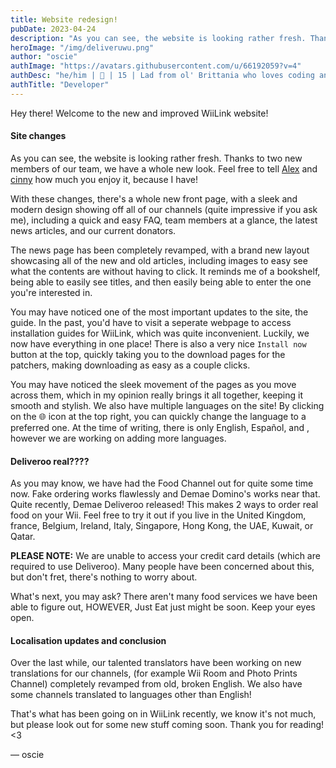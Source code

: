 ```yaml
---
title: Website redesign!
pubDate: 2023-04-24
description: "As you can see, the website is looking rather fresh. Thanks to two new members of our team, we have a whole new look. "
heroImage: "/img/deliveruwu.png"
author: "oscie"
authImage: "https://avatars.githubusercontent.com/u/66192059?v=4"
authDesc: "he/him | 🏴󠁧󠁢󠁥󠁮󠁧󠁿 | 15 | Lad from ol' Brittania who loves coding and everything Splatoon related. May or may not own one too many squid plushies..."
authTitle: "Developer"
---
```


Hey there! Welcome to the new and improved WiiLink website!

#### Site changes

As you can see, the website is looking rather fresh. Thanks to two new members of our team, we have a whole new look. Feel free to tell [Alex](https://github.com/Humanoidear) and [cinny](https://github.com/cn223) how much you enjoy it, because I have!

With these changes, there's a whole new front page, with a sleek and modern design showing off all of our channels (quite impressive if you ask me), including a quick and easy FAQ, team members at a glance, the latest news articles, and our current donators.

The news page has been completely revamped, with a brand new layout showcasing all of the new and old articles, including images to easy see what the contents are without having to click. It reminds me of a bookshelf, being able to easily see titles, and then easily being able to enter the one you're interested in.

You may have noticed one of the most important updates to the site, the guide. In the past, you'd have to visit a seperate webpage to access installation guides for WiiLink, which was quite inconvenient. Luckily, we now have everything in one place! There is also a very nice `Install now` button at the top, quickly taking you to the download pages for the patchers, making downloading as easy as a couple clicks.

You may have noticed the sleek movement of the pages as you move across them, which in my opinion really brings it all together, keeping it smooth and stylish. We also have multiple languages on the site! By clicking on the 🌐 icon at the top right, you can quickly change the language to a preferred one. At the time of writing, there is only English, Español, and , however we are working on adding more languages.

#### Deliveroo real????

As you may know, we have had the Food Channel out for quite some time now. Fake ordering works flawlessly and Demae Domino's works near that. Quite recently, Demae Deliveroo released! This makes 2 ways to order real food on your Wii. Feel free to try it out if you live in the United Kingdom, france, Belgium, Ireland, Italy, Singapore, Hong Kong, the UAE, Kuwait, or Qatar.

**PLEASE NOTE:** We are unable to access your credit card details (which are required to use Deliveroo). Many people have been concerned about this, but don't fret, there's nothing to worry about.

What's next, you may ask? There aren't many food services we have been able to figure out, HOWEVER, Just Eat just might be soon. Keep your eyes open.

#### Localisation updates and conclusion

Over the last while, our talented translators have been working on new translations for our channels, (for example Wii Room and Photo Prints Channel) completely revamped from old, broken English. We also have some channels translated to languages other than English!

That's what has been going on in WiiLink recently, we know it's not much, but please look out for some new stuff coming soon. Thank you for reading! <3

&mdash; oscie
